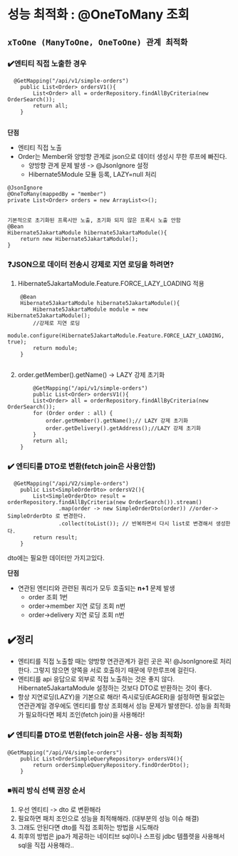 # 성능 최적화 :  @OneToMany 조회

## `xToOne (ManyToOne, OneToOne) 관계 최적화`

### ✔️엔티티 직접 노출한 경우
```
  @GetMapping("/api/v1/simple-orders")
    public List<Order> ordersV1(){
        List<Order> all = orderRepository.findAllByCriteria(new OrderSearch());
        return all;
    }
   
 ```
**단점**

- 엔티티 직접 노출
- Order는 Member와 양방향 관계로 json으로 데이터 생성시 무한 루프에 빠진다.
    - 양방향 관계 문제 발생 ->  @JsonIgnore 설정
    - Hibernate5Module 모듈 등록, LAZY=null 처리
```
@JsonIgnore
@OneToMany(mappedBy = "member")
private List<Order> orders = new ArrayList<>();
    
```

```
기본적으로 초기화된 프록시만 노출, 초기화 되지 않은 프록시 노출 안함
@Bean
Hibernate5JakartaModule hibernate5JakartaModule(){
    return new Hibernate5JakartaModule();
}

```

### ❓JSON으로 데이터 전송시 강제로 지연 로딩을 하려면?

1. Hibernate5JakartaModule.Feature.FORCE_LAZY_LOADING 적용
```
	@Bean
	Hibernate5JakartaModule hibernate5JakartaModule(){
		Hibernate5JakartaModule module = new Hibernate5JakartaModule();
		//강제로 지연 로딩
		module.configure(Hibernate5JakartaModule.Feature.FORCE_LAZY_LOADING, true);
		return module;
	}
	
```
2.  order.getMember().getName() -> LAZY 강제 초기화

```
        @GetMapping("/api/v1/simple-orders")
        public List<Order> ordersV1(){
        List<Order> all = orderRepository.findAllByCriteria(new OrderSearch());
        for (Order order : all) {
            order.getMember().getName();// LAZY 강제 초기화
            order.getDelivery().getAddress();//LAZY 강제 초기화
        }
        return all;
    }
```

### ✔️ 엔티티를 DTO로 변환(fetch join은 사용안함)
```
  @GetMapping("/api/V2/simple-orders")
    public List<SimpleOrderDto> ordersV2(){
        List<SimpleOrderDto> result = orderRepository.findAllByCriteria(new OrderSearch()).stream()
                .map(order -> new SimpleOrderDto(order)) //order-> SimpleOrderDto 로 변경한다.
                .collect(toList()); // 반복하면서 다시 list로 변경해서 생성한다.
        return result;
    }
```
dto에는 필요한 데이터만 가지고있다.

**단점**
- 연관된 엔티티와 관련된 쿼리가 모두 호출되는 **n+1** 문제 발생
    - order 조회 1번
    - order->member 지연 로딩 조회 n번
    - order->delivery 지연 로딩 조회 n번


## ✔️정리
- 엔티티를 직접 노출할 때는 양방향 연관관계가 걸린 곳은 꼭! @JsonIgnore로 처리한다. 그렇지 않으면 양쪽을 서로 호출하기 때문에 무한루프에 걸린다.
- 엔티티를  api 응답으로 외부로 직접 노출하는 것은 좋지 않다.
  Hibernate5JakartaModule 설정하는 것보다 DTO로 반환하는 것이 좋다.
- 항상 지연로딩(LAZY)을 기본으로 해라!
  즉시로딩(EAGER)을 설정하면 필요없는 연관관계일 경우에도 엔티티를 항상 조회해서 성능 문제가 발생한다.
  성능을 최적화가 필요하다면 페치 조인(fetch join)을 사용해라!

### ✔️ 엔티티를 DTO로 변환(fetch join은 사용- 성능 최적화)

```
@GetMapping("/api/V4/simple-orders")
    public List<OrderSimpleQueryRepository> ordersV4(){
        return orderSimpleQueryRepository.findOrderDto();
    }
```

### ◾쿼리 방식 선택 권장 순서
1. 우선 엔티티 ->  dto 로 변환해라
2. 필요하면 패치 조인으로 성능을 최적해해라. (대부분의 성능 이슈 해결)
3. 그래도 안된다면 dto를 직접 조회하는 방법을 시도해라
4. 최후의 방법은 jpa가 제공하는 네이티브 sql이나 스프링 jdbc 템플렛을 사용해서 sql을 직접 사용해라..